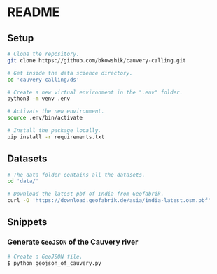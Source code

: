 # README


## Setup

```bash
# Clone the repository.
git clone https://github.com/bkowshik/cauvery-calling.git

# Get inside the data science directory.
cd 'cauvery-calling/ds'

# Create a new virtual environment in the ".env" folder.
python3 -m venv .env

# Activate the new environment.
source .env/bin/activate

# Install the package locally.
pip install -r requirements.txt
```


## Datasets

```bash
# The data folder contains all the datasets.
cd 'data/'

# Download the latest pbf of India from Geofabrik.
curl -O 'https://download.geofabrik.de/asia/india-latest.osm.pbf'
```


## Snippets


### Generate `GeoJSON` of the Cauvery river

```bash
# Create a GeoJSON file.
$ python geojson_of_cauvery.py
```
